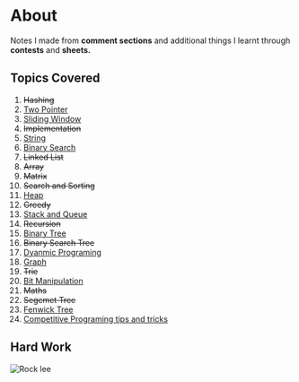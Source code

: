 # About

Notes I made from **comment sections** and additional things I learnt through **contests** and **sheets.**

## Topics Covered

1. ~~Hashing~~
2. [Two Pointer](/twoPointer.md)
3. [Sliding Window](/slidingWindow.md)
4. ~~Implementation~~
5. [String](/string.md)
6. [Binary Search](/binarySearch.md)
7. ~~Linked List~~
8. ~~Array~~
9. ~~Matrix~~
10. ~~Search and Sorting~~
11. [Heap](/heap.md)
12. ~~Greedy~~
13. [Stack and Queue](/stackAndQueue.md)
14. ~~Recursion~~
15. [Binary Tree](/binaryTree.md)
16. ~~Binary Search Tree~~
17. [Dyanmic Programing](/dynamicProgramming.md)
18. [Graph](/graph.md)
19. ~~Trie~~
20. [Bit Manipulation](/bitmanipulation.md)
21. ~~Maths~~
22. ~~Segemet Tree~~
23. [Fenwick Tree](/fenwickTree.md)
24. [Competitive Programing tips and tricks](/cpTipsAndTricks.md)

## Hard Work
![Rock lee](https://i.pinimg.com/originals/f6/04/78/f60478a4ab6b9db61fea43ff9467e0f3.jpg)
